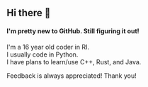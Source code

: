 ## Hi there 👋
#### I'm pretty new to GitHub. Still figuring it out!
I'm a 16 year old coder in RI.  
I usually code in Python.  
I have plans to learn/use C++, Rust, and Java.  

Feedback is always appreciated! Thank you!

<!--
**UsernameIsNotAvailableBruh/UsernameIsNotAvailableBruh** is a ✨ _special_ ✨ repository because its `README.md` (this file) appears on your GitHub profile.

Here are some ideas to get you started:

- 🔭 I’m currently working on ...
- 🌱 I’m currently learning ...
- 👯 I’m looking to collaborate on ...
- 🤔 I’m looking for help with ...
- 💬 Ask me about ...
- 📫 How to reach me: ...
- 😄 Pronouns: ...
- ⚡ Fun fact: ...
-->
